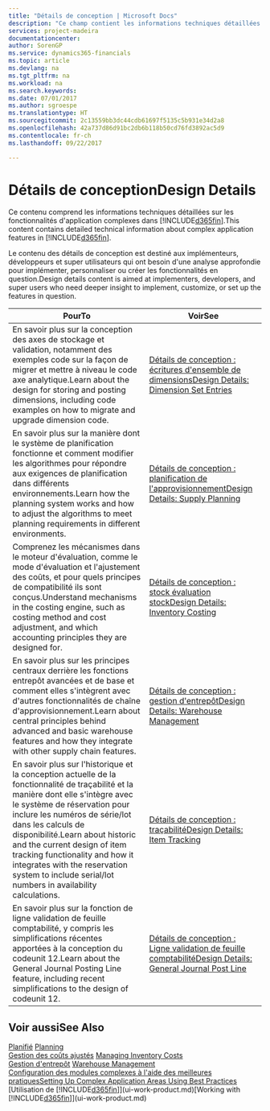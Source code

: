 ```yaml
---
title: "Détails de conception | Microsoft Docs"
description: "Ce champ contient les informations techniques détaillées sur les fonctionnalités d'application complexes dans [!INCLUDE[d365fin](includes/d365fin_md.md)]."
services: project-madeira
documentationcenter: 
author: SorenGP
ms.service: dynamics365-financials
ms.topic: article
ms.devlang: na
ms.tgt_pltfrm: na
ms.workload: na
ms.search.keywords: 
ms.date: 07/01/2017
ms.author: sgroespe
ms.translationtype: HT
ms.sourcegitcommit: 2c13559bb3dc44cdb61697f5135c5b931e34d2a8
ms.openlocfilehash: 42a737d86d91bc2db6b118b50cd76fd3892ac5d9
ms.contentlocale: fr-ch
ms.lasthandoff: 09/22/2017

---
```

# <a name="design-details"></a><span data-ttu-id="0d5d1-103">Détails de conception</span><span class="sxs-lookup"><span data-stu-id="0d5d1-103">Design Details</span></span>
<span data-ttu-id="0d5d1-104">Ce contenu comprend les informations techniques détaillées sur les fonctionnalités d'application complexes dans [!INCLUDE[d365fin](includes/d365fin_md.md)].</span><span class="sxs-lookup"><span data-stu-id="0d5d1-104">This content contains detailed technical information about complex application features in [!INCLUDE[d365fin](includes/d365fin_md.md)].</span></span>  

 <span data-ttu-id="0d5d1-105">Le contenu des détails de conception est destiné aux implémenteurs, développeurs et super utilisateurs qui ont besoin d'une analyse approfondie pour implémenter, personnaliser ou créer les fonctionnalités en question.</span><span class="sxs-lookup"><span data-stu-id="0d5d1-105">Design details content is aimed at implementers, developers, and super users who need deeper insight to implement, customize, or set up the features in question.</span></span>  

|<span data-ttu-id="0d5d1-106">**Pour**</span><span class="sxs-lookup"><span data-stu-id="0d5d1-106">**To**</span></span>|<span data-ttu-id="0d5d1-107">**Voir**</span><span class="sxs-lookup"><span data-stu-id="0d5d1-107">**See**</span></span>|  
|------------|-------------|  
|<span data-ttu-id="0d5d1-108">En savoir plus sur la conception des axes de stockage et validation, notamment des exemples code sur la façon de migrer et mettre à niveau le code axe analytique.</span><span class="sxs-lookup"><span data-stu-id="0d5d1-108">Learn about the design for storing and posting dimensions, including code examples on how to migrate and upgrade dimension code.</span></span>|[<span data-ttu-id="0d5d1-109">Détails de conception : écritures d'ensemble de dimensions</span><span class="sxs-lookup"><span data-stu-id="0d5d1-109">Design Details: Dimension Set Entries</span></span>](design-details-dimension-set-entries.md)|  
|<span data-ttu-id="0d5d1-110">En savoir plus sur la manière dont le système de planification fonctionne et comment modifier les algorithmes pour répondre aux exigences de planification dans différents environnements.</span><span class="sxs-lookup"><span data-stu-id="0d5d1-110">Learn how the planning system works and how to adjust the algorithms to meet planning requirements in different environments.</span></span>|[<span data-ttu-id="0d5d1-111">Détails de conception : planification de l'approvisionnement</span><span class="sxs-lookup"><span data-stu-id="0d5d1-111">Design Details: Supply Planning</span></span>](design-details-supply-planning.md)|  
|<span data-ttu-id="0d5d1-112">Comprenez les mécanismes dans le moteur d'évaluation, comme le mode d'évaluation et l'ajustement des coûts, et pour quels principes de compatibilité ils sont conçus.</span><span class="sxs-lookup"><span data-stu-id="0d5d1-112">Understand mechanisms in the costing engine, such as costing method and cost adjustment, and which accounting principles they are designed for.</span></span>|[<span data-ttu-id="0d5d1-113">Détails de conception : stock évaluation stock</span><span class="sxs-lookup"><span data-stu-id="0d5d1-113">Design Details: Inventory Costing</span></span>](design-details-inventory-costing.md)|  
|<span data-ttu-id="0d5d1-114">En savoir plus sur les principes centraux derrière les fonctions entrepôt avancées et de base et comment elles s'intègrent avec d'autres fonctionnalités de chaîne d'approvisionnement.</span><span class="sxs-lookup"><span data-stu-id="0d5d1-114">Learn about central principles behind advanced and basic warehouse features and how they integrate with other supply chain features.</span></span>|[<span data-ttu-id="0d5d1-115">Détails de conception : gestion d'entrepôt</span><span class="sxs-lookup"><span data-stu-id="0d5d1-115">Design Details: Warehouse Management</span></span>](design-details-warehouse-management.md)|  
|<span data-ttu-id="0d5d1-116">En savoir plus sur l'historique et la conception actuelle de la fonctionnalité de traçabilité et la manière dont elle s'intègre avec le système de réservation pour inclure les numéros de série/lot dans les calculs de disponibilité.</span><span class="sxs-lookup"><span data-stu-id="0d5d1-116">Learn about historic and the current design of item tracking functionality and how it integrates with the reservation system to include serial/lot numbers in availability calculations.</span></span>|[<span data-ttu-id="0d5d1-117">Détails de conception : traçabilité</span><span class="sxs-lookup"><span data-stu-id="0d5d1-117">Design Details: Item Tracking</span></span>](design-details-item-tracking.md)|  
|<span data-ttu-id="0d5d1-118">En savoir plus sur la fonction de ligne validation de feuille comptabilité, y compris les simplifications récentes apportées à la conception du codeunit 12.</span><span class="sxs-lookup"><span data-stu-id="0d5d1-118">Learn about the General Journal Posting Line feature, including recent simplifications to the design of codeunit 12.</span></span>|[<span data-ttu-id="0d5d1-119">Détails de conception : Ligne validation de feuille comptabilité</span><span class="sxs-lookup"><span data-stu-id="0d5d1-119">Design Details: General Journal Post Line</span></span>](design-details-general-journal-post-line.md)|  

## <a name="see-also"></a><span data-ttu-id="0d5d1-120">Voir aussi</span><span class="sxs-lookup"><span data-stu-id="0d5d1-120">See Also</span></span>  
 <span data-ttu-id="0d5d1-121">[Planifié](production-planning.md) </span><span class="sxs-lookup"><span data-stu-id="0d5d1-121">[Planning](production-planning.md) </span></span>  
 <span data-ttu-id="0d5d1-122">[Gestion des coûts ajustés](finance-manage-inventory-costs.md) </span><span class="sxs-lookup"><span data-stu-id="0d5d1-122">[Managing Inventory Costs](finance-manage-inventory-costs.md) </span></span>  
 <span data-ttu-id="0d5d1-123">[Gestion d'entrepôt](warehouse-manage-warehouse.md) </span><span class="sxs-lookup"><span data-stu-id="0d5d1-123">[Warehouse Management](warehouse-manage-warehouse.md) </span></span>  
 [<span data-ttu-id="0d5d1-124">Configuration des modules complexes à l'aide des meilleures pratiques</span><span class="sxs-lookup"><span data-stu-id="0d5d1-124">Setting Up Complex Application Areas Using Best Practices</span></span>](set-up-complex-application-areas-using-best-practices.md)  
 <span data-ttu-id="0d5d1-125">[Utilisation de [!INCLUDE[d365fin](includes/d365fin_md.md)]](ui-work-product.md)</span><span class="sxs-lookup"><span data-stu-id="0d5d1-125">[Working with [!INCLUDE[d365fin](includes/d365fin_md.md)]](ui-work-product.md)</span></span>

